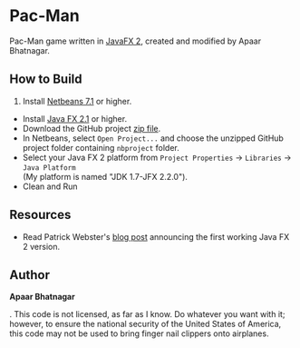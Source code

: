 Pac-Man
=======

Pac-Man game written in [JavaFX 2][javafx], created and modified by Apaar Bhatnagar.

How to Build
------------
1. Install [Netbeans 7.1][netbeans] or higher.
+ Install [Java FX 2.1][getjavafx] or higher.
+ Download the GitHub project [zip file][projectzip].
+ In Netbeans, select `Open Project...` and choose the unzipped GitHub project folder containing `nbproject` folder.
+ Select your Java FX 2 platform from `Project Properties` -> `Libraries` -> `Java Platform`<br>(My platform is named "JDK 1.7-JFX 2.2.0").
+ Clean and Run

Resources
---------

+ Read Patrick Webster's [blog post][blog] announcing the first working Java FX 2 version.

Author
-------

**Apaar Bhatnagar**

. This code is not licensed, as far as I know. Do whatever you want with it; however, to ensure the national security of the United States of America, this code may not be used to bring finger nail clippers onto airplanes.

[javafx]: http://javafx.com/
[netbeans]: http://netbeans.org/downloads/index.html
[getjavafx]: http://www.oracle.com/technetwork/java/javafx/downloads/
[projectzip]: https://github.com/patweb/Pac-Man/zipball/master
[1]: http://www.developria.com/2009/05/writing-the-pac-man-game-in-ja.html
[2]: http://www.developria.com/2009/05/writing-the-pac-man-game-in-ja-1.html
[3]: http://www.developria.com/2009/05/writing-the-pac-man-game-in-ja-2.html
[4]: http://www.developria.com/2009/06/writing-the-pac-man-game-in-ja-3.html
[5]: http://www.developria.com/2009/06/writing-the-pac-man-game-in-ja-4.html
[blog]: http://patrickwebster.blogspot.com/2011/10/pac-man-in-javafx-2.html
